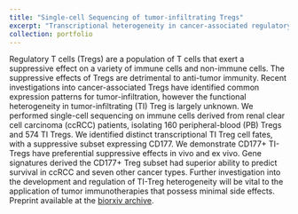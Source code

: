 ```yaml
---
title: "Single-cell Sequencing of tumor-infiltrating Tregs"
excerpt: "Transcriptional heterogeneity in cancer-associated regulatory T cells is predictive of survival.<br/><img src='/images/Tregs.png'>"
collection: portfolio
---
```


Regulatory T cells (Tregs) are a population of T cells that exert a suppressive effect on a variety of immune cells and non-immune cells. The suppressive effects of Tregs are detrimental to anti-tumor immunity. Recent investigations into cancer-associated Tregs have identified common expression patterns for tumor-infiltration, however the functional heterogeneity in tumor-infiltrating (TI) Treg is largely unknown. We performed single-cell sequencing on immune cells derived from renal clear cell carcinoma (ccRCC) patients, isolating 160 peripheral-blood (PB) Tregs and 574 TI Tregs. We identified distinct transcriptional TI Treg cell fates, with a suppressive subset expressing CD177. We demonstrate CD177+ TI-Tregs have preferential suppressive effects in vivo and ex vivo. Gene signatures derived the CD177+ Treg subset had superior ability to predict survival in ccRCC and seven other cancer types. Further investigation into the development and regulation of TI-Treg heterogeneity will be vital to the application of tumor immunotherapies that possess minimal side effects. Preprint available at the [biorxiv archive](https://www.biorxiv.org/content/early/2018/11/26/478628).


